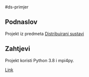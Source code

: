 #ds-primjer

## Podnaslov

Projekt iz predmeta [Distribuirani sustavi](https://github.com/ahunity/ds-primjer.git)
## Zahtjevi
Projekt koristi  Python 3.8 i mpi4py.

[Link](http://wwww.inf.uniri.hr/)